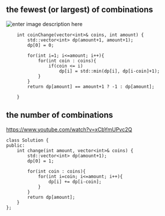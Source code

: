 ##  the fewest (or largest) of combinations
![enter image description here](https://leetcode.com/media/original_images/322_coin_change_table.png)

``` og
    int coinChange(vector<int>& coins, int amount) {
        std::vector<int> dp(amount+1, amount+1);
        dp[0] = 0;

        for(int i=1; i<=amount; i++){
            for(int coin : coins){
                if(coin <= i)
                    dp[i] = std::min(dp[i], dp[i-coin]+1);
            }
        }
        return dp[amount] == amount+1 ? -1 : dp[amount];
        
    }
```

## the number of combinations
https://www.youtube.com/watch?v=xCbYmUPvc2Q
``` og
class Solution {
public:
    int change(int amount, vector<int>& coins) {
        std::vector<int> dp(amount+1);
        dp[0] = 1;
        
        for(int coin : coins){
            for(int i=coin; i<=amount; i++){
                dp[i] += dp[i-coin];
            }
        }
        return dp[amount];
    }
};
```



